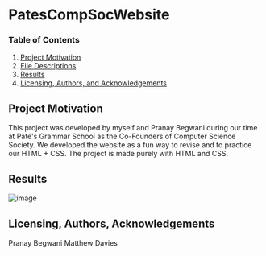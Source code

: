 # PatesCompSocWebsite
### Table of Contents

1. [Project Motivation](#motivation)
2. [File Descriptions](#files)
3. [Results](#results)
4. [Licensing, Authors, and Acknowledgements](#licensing)

## Project Motivation<a name="motivation"></a>
This project was developed by myself and Pranay Begwani during our time at Pate's Grammar School as the Co-Founders of Computer Science Society. We developed the website as a fun way to revise and to practice our HTML + CSS. The project is made purely with HTML and CSS.

## Results<a name="results"></a>
![image](https://github.com/MattDavies-code/PatesCompSoc/assets/54101905/922617df-3cac-4279-a746-ac5bd7140e71)

## Licensing, Authors, Acknowledgements<a name="licensing"></a>
Pranay Begwani
Matthew Davies
